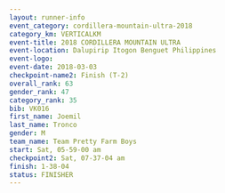 ```yaml
---
layout: runner-info 
event_category: cordillera-mountain-ultra-2018 
category_km: VERTICALKM 
event-title: 2018 CORDILLERA MOUNTAIN ULTRA 
event-location: Dalupirip Itogon Benguet Philippines 
event-logo: 
event-date: 2018-03-03 
checkpoint-name2: Finish (T-2) 
overall_rank: 63
gender_rank: 47
category_rank: 35
bib: VK016
first_name: Joemil
last_name: Tronco
gender: M
team_name: Team Pretty Farm Boys
start: Sat, 05-59-00 am
checkpoint2: Sat, 07-37-04 am
finish: 1-38-04
status: FINISHER
---
```

